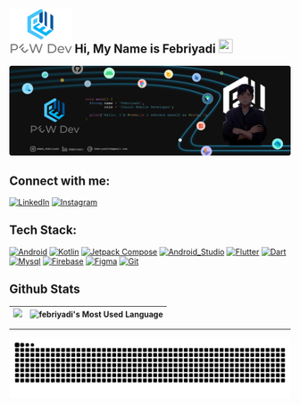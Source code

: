 ## ![Frame 3](https://github.com/pebbDev/pebbDev/blob/main/myLogo.png) Hi, My Name is Febriyadi [<img src="https://media.giphy.com/media/hvRJCLFzcasrR4ia7z/giphy.gif" width="25px" height="25px">](https://fachridantm.github.io/)

![Banner](https://github.com/pebbDev/pebbDev/blob/main/Banner%20(1).png)

## Connect with me:
[![LinkedIn](https://img.shields.io/badge/LinkedIn-FEBRIYADI-0077B5?style=for-the-badge&logo=linkedin&logoColor=white&labelColor=101010)](www.linkedin.com/in/febriyadi-)
[![Instagram](https://img.shields.io/badge/Instagram-@mhmd_febriyadi-E4405F?style=for-the-badge&logo=instagram&logoColor=white&labelColor=101010)](https://instagram.com/mhmd_febriyadi)

## Tech Stack:
[![Android](https://img.shields.io/badge/Android-3DDC84?style=for-the-badge&logo=android&logoColor=white&labelColor=101010)]()
[![Kotlin](https://img.shields.io/badge/Kotlin-F58612?style=for-the-badge&logo=kotlin&logoColor=white&labelColor=101010)]()
[![Jetpack Compose](https://img.shields.io/badge/Compose-083042?style=for-the-badge&logo=jetpack-compose&logoColor=white&labelColor=101010)]()
[![Android_Studio](https://img.shields.io/badge/Android_Studio-4285F5?style=for-the-badge&logo=android-studio&logoColor=white&labelColor=101010)]()
[![Flutter](https://img.shields.io/badge/Flutter-47C5FB?style=for-the-badge&logo=Flutter&logoColor=white&labelColor=101010)]()
[![Dart](https://img.shields.io/badge/Dart-00C4B3?style=for-the-badge&logo=Dart&logoColor=white&labelColor=101010)]()
[![Mysql](https://img.shields.io/badge/Mysql-4479A1?style=for-the-badge&logo=Mysql&logoColor=white&labelColor=101010)]()
[![Firebase](https://img.shields.io/badge/Firebase-FFA000?style=for-the-badge&logo=firebase&logoColor=white&labelColor=101010)]()
[![Figma](https://img.shields.io/badge/Figma-FF7262?style=for-the-badge&logo=figma&logoColor=white&labelColor=101010)]()
[![Git](https://img.shields.io/badge/Git-F05033?style=for-the-badge&logo=git&logoColor=white&labelColor=101010)]()

## Github Stats
<img width="640px" src="https://github-readme-streak-stats.herokuapp.com/?user=pebbDev&hide_border=true&theme=radical"> |<img align="center" width="295px" src="https://github-readme-stats-eight-theta.vercel.app/api/top-langs/?username=pebbDev&langs_count=8&layout=compact&hide_border=true&theme=radical" alt="febriyadi's Most Used Language"> 
| ------------- | ------------- |  


---
<img align="center" src="https://github.com/fachridantm/fachridantm/blob/output/github-contribution-grid-snake-dark.svg" alt="Snake">
